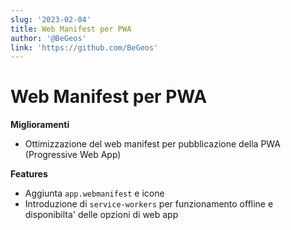 ```yaml
---
slug: '2023-02-04'
title: Web Manifest per PWA
author: '@BeGeos'
link: 'https://github.com/BeGeos'
---
```


# Web Manifest per PWA

**Miglioramenti**

- Ottimizzazione del web manifest per pubblicazione della PWA (Progressive Web App)

**Features**

- Aggiunta `app.webmanifest` e icone
- Introduzione di `service-workers` per funzionamento offline e disponibilta' delle opzioni di web app
